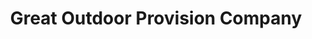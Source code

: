 ---
title: "Great Outdoor Provision Company"
url: /charlotte/great-outdoor-provision-company/
shop: Outdoor
---